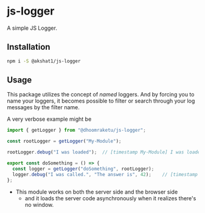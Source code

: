 # js-logger
A simple JS Logger.

## Installation

```sh
npm i -S @akshat1/js-logger
```

## Usage

This package utilizes the concept of _named_ loggers. And by forcing you to name your loggers, it becomes possible to filter or search through your log messages by the filter name.

A very verbose example might be

```js
import { getLogger } from "@dhoomraketu/js-logger";

const rootLogger = getLogger("My-Module");

rootLogger.debug("I was loaded");  // [timestamp My-Module] I was loaded

export const doSomething = () => {
  const logger = getLogger("doSomething", rootLogger);
  logger.debug("I was called.", "The answer is", 42);    // [timestamp My-Module > doSomething] I was called. The answer is 42.
};
```

- This module works on both the server side and the browser side
    - and it loads the server code asynchronously when it realizes there's no window.
